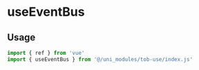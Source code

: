 # useEventBus



## Usage

```js
import { ref } from 'vue'
import { useEventBus } from '@/uni_modules/tob-use/index.js'


```

